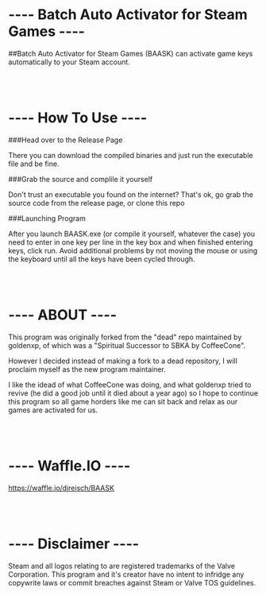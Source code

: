 # ---- Batch Auto Activator for Steam Games ----


##Batch Auto Activator for Steam Games (BAASK) can activate game keys automatically to your Steam account.



<br /><br />
# ---- How To Use ----

###Head over to the Release Page

There you can download the compiled binaries and just run the executable file and be fine.

###Grab the source and complile it yourself

Don't trust an executable you found on the internet? That's ok, go grab the source code from the release page, or clone this repo

###Launching Program

After you launch BAASK.exe (or compile it yourself, whatever the case) you need to enter in one key per line in the key box and when finished entering keys, click run.
Avoid additional problems by not moving the mouse or using the keyboard until all the keys have been cycled through.

<br /><br />
# ---- ABOUT ----

This program was originally forked from the "dead" repo maintained by goldenxp, of which was a "Spiritual Successor to SBKA by CoffeeCone".

However I decided instead of making a fork to a dead repository, I will proclaim myself as the new program maintainer.

I like the idead of what CoffeeCone was doing, and what goldenxp tried to revive (he did a good job until it died about a year ago)
so I hope to continue this program so all game horders like me can sit back and relax as our games are activated for us.

<br /><br />
# ---- Waffle.IO ----

https://waffle.io/djreisch/BAASK

<br /><br />
# ---- Disclaimer ----
Steam and all logos relating to are registered trademarks of the Valve Corporation. This program and it's creator have no intent to infridge any copywrite laws or commit breaches against Steam or Valve TOS guidelines.
